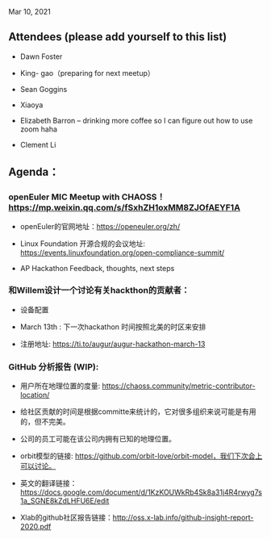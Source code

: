 Mar 10, 2021 

## Attendees (please add yourself to this list) 

- Dawn Foster 

- King- gao（preparing for next meetup） 

- Sean Goggins 

- Xiaoya 

- Elizabeth Barron – drinking more coffee so I can figure out how to use zoom haha 

- Clement Li 

## Agenda： 

### openEuler MIC Meetup with CHAOSS！https://mp.weixin.qq.com/s/fSxhZH1oxMM8ZJOfAEYF1A  
- openEuler的官网地址：https://openeuler.org/zh/  

- Linux Foundation 开源合规的会议地址: https://events.linuxfoundation.org/open-compliance-summit/  

- AP Hackathon Feedback, thoughts, next steps 

### 和Willem设计一个讨论有关hackthon的贡献者：  

- 设备配置

- March 13th : 下一次hackathon 时间按照北美的时区来安排

- 注册地址: https://ti.to/augur/augur-hackathon-march-13 

### GitHub 分析报告 (WIP): 
- 用户所在地理位置的度量: https://chaoss.community/metric-contributor-location/  

- 给社区贡献的时间是根据committe来统计的，它对很多组织来说可能是有用的，但不完美。

- 公司的员工可能在该公司内拥有已知的地理位置。


- orbit模型的链接: https://github.com/orbit-love/orbit-model，我们下次会上可以讨论。 

- 英文的翻译链接：https://docs.google.com/document/d/1KzKOUWkRb4Sk8a31j4R4rwyg7s1a_SGNE8kZdLHFU6E/edit  

- Xlab的github社区报告链接：http://oss.x-lab.info/github-insight-report-2020.pdf  